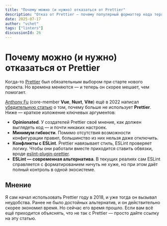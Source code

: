 ```yaml
---
title: "Почему можно (и нужно) отказаться от Prettier"
description: "Отказ от Prettier — почему популярный форматтер кода теряет актуальность и как ESLint стал удобной и гибкой альтернативой."
date: 2025-07-17
author: "vchet"
tags: ["linters"]
discussionId: 26
---
```


# Почему можно (и нужно) отказаться от Prettier

Когда-то [Prettier](https://prettier.io) был обязательным выбором при старте нового проекта. Но времена меняются — и теперь он скорее мешает, чем помогает.

[Anthony Fu](https://antfu.me) (core-member **Vue**, **Nuxt**, **Vite**) ещё в 2022 написал [убедительную статью](https://antfu.me/posts/why-not-prettier) о том, почему больше не использует **Prettier**. Ниже — краткое изложение ключевых аргументов:

- **Opinionated**. У создателей Prettier своё мнение, как должен выглядеть код — и почти никаких настроек.
- **Минимум гибкости**. Помимо отсутствия возможности конфигурации правил, большинство из них нельзя даже отключить.
- **Конфликты с ESLint**. Prettier навязывает стиль, ESLint проверяет логику. Чтобы они работали вместе приходится ставить обвязки, вроде [eslint-plugin-prettier](https://github.com/prettier/eslint-plugin-prettier).
- **ESLint — современная альтернатива**. В текущих реалиях сам ESLint справляется с форматированием ничуть не хуже, но при этом даёт полный контроль в одной экосистеме.

## Мнение

Я сам начал использовать Prettier году в 2018, и уже тогда он вызывал неудобства. Ранее не было достойных альтернатив, и он действительно скорее экономил время. Но сейчас его время прошло. Если вам всё ещё приходится объяснять, что не так с Prettier — просто дайте ссылку на эту статью.
